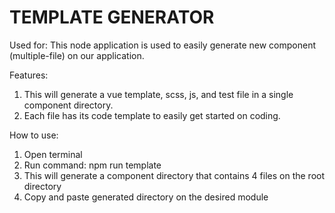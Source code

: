 # TEMPLATE GENERATOR

Used for:
This node application is used to easily generate new component (multiple-file) on our application.

Features:
1. This will generate a vue template, scss, js, and test file in a single component directory.
2. Each file has its code template to easily get started on coding.

How to use:
1. Open terminal
2. Run command: npm run template <component-name>
3. This will generate a component directory that contains 4 files on the root directory
4. Copy and paste generated directory on the desired module

